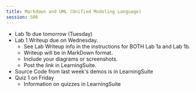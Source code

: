 ```yaml
---
title: Markdown and UML (Unified Modeling Language)
session: S06
---
```

* Lab 1b due tomorrow (Tuesday)
* Lab 1 Writeup due on Wednesday.
    * See Lab Writeup info in the instructions for BOTH Lab 1a and Lab 1b.
    * Writeup will be in MarkDown format.
    * Include your diagrams or screenshots.
    * Post the _link_ in LearningSuite.
* Source Code from last week's demos is in LearningSuite
* Quiz 1 on Friday
    * Information on quizzes in LearningSuite